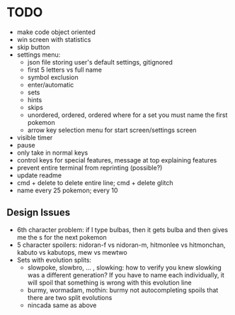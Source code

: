 # TODO

- make code object oriented
- win screen with statistics
- skip button
- settings menu:
  - json file storing user's default settings, gitignored
  - first 5 letters vs full name
  - symbol exclusion
  - enter/automatic
  - sets
  - hints
  - skips
  - unordered, ordered, ordered where for a set you must name the first pokemon
  - arrow key selection menu for start screen/settings screen
- visible timer
- pause
- only take in normal keys
- control keys for special features, message at top explaining features
- prevent entire terminal from reprinting (possible?)
- update readme
- cmd + delete to delete entire line; cmd + delete glitch
- name every 25 pokemon; every 10

## Design Issues

- 6th character problem: if I type bulbas, then it gets bulba and then gives me the s for the next pokemon
- 5 character spoilers: nidoran-f vs nidoran-m, hitmonlee vs hitmonchan, kabuto vs kabutops, mew vs mewtwo
- Sets with evolution splits:
  - slowpoke, slowbro, ... , slowking: how to verify you knew slowking was a different generation? If you have to name each individually, it will spoil that something is wrong with this evolution line
  - burmy, wormadam, mothin: burmy not autocompleting spoils that there are two split evolutions
  - nincada same as above
